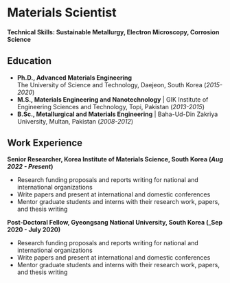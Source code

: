 # Materials Scientist

#### Technical Skills: Sustainable Metallurgy, Electron Microscopy, Corrosion Science

## Education
- **Ph.D., Advanced Materials Engineering** <br />
  The University of Science and Technology, Daejeon, South Korea (_2015-2020_) <be />         		
- **M.S., Materials Engineering and Nanotechnology** | GIK Institute of Engineering Sciences and Technology, Topi, Pakistan  (_2013-2015_)			        		
- **B.Sc., Metallurgical and Materials Engineering** | Baha-Ud-Din Zakriya University, Multan, Pakistan (_2008-2012_)

## Work Experience
**Senior Researcher, Korea Institute of Materials Science, South Korea  (_Aug 2022 - Present_)**
- Research funding proposals and reports writing for national and international organizations
- Write papers and present at international and domestic conferences
- Mentor graduate students and interns with their research work, papers, and thesis writing

**Post-Doctoral Fellow, Gyeongsang National University, South Korea (_Sep 2020 - July 2020)**
- Research funding proposals and reports writing for national and international organizations
- Write papers and present at international and domestic conferences
- Mentor graduate students and interns with their research work, papers, and thesis writing
